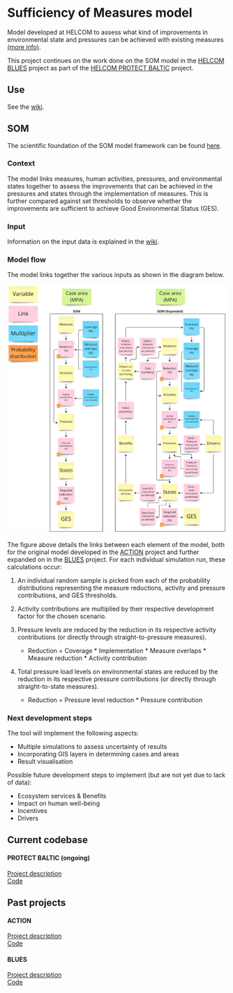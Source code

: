 # Sufficiency of Measures model

Model developed at HELCOM to assess what kind of improvements in environmental state and pressures can be achieved with existing measures [(more info)](https://helcom.fi/baltic-sea-action-plan/som/).

This project continues on the work done on the SOM model in the [HELCOM BLUES](https://github.com/helcomsecretariat/SOM/tree/main/helcom_blues) project as part of the [HELCOM PROTECT BALTIC](https://protectbaltic.eu/) project. 

## Use

See the [wiki](https://github.com/helcomsecretariat/SOM/wiki/Using-SOM).

## SOM

The scientific foundation of the SOM model framework can be found [here](https://helcom.fi/baltic-sea-action-plan/som/).

### Context

The model links measures, human activities, pressures, and environmental states together to assess the improvements that can be achieved in the pressures and states through the implementation of measures. This is further compared against set thresholds to observe whether the improvements are sufficient to achieve Good Environmental Status (GES). 

### Input

Information on the input data is explained in the [wiki](../../../wiki/Input-Data).

### Model flow

The model links together the various inputs as shown in the diagram below.

![som-model-flowchart](som_model_flow.png)

The figure above details the links between each element of the model, both for the original model developed in the [ACTION](https://helcom.fi/helcom-at-work/projects/action/) project and further expanded on in the [BLUES](https://helcom.fi/helcom-at-work/projects/blues/) project. For each individual simulation run, these calculations occur:

1. An individual random sample is picked from each of the probability distributions representing the measure reductions, activity and pressure contributions, and GES thresholds.

2. Activity contributions are multiplied by their respective development factor for the chosen scenario.

3. Pressure levels are reduced by the reduction in its respective activity contributions (or directly through straight-to-pressure measures).
    - Reduction = Coverage * Implementation * Measure overlaps * Measure reduction * Activity contribution

4. Total pressure load levels on environmental states are reduced by the reduction in its respective pressure contributions (or directly through straight-to-state measures).
    - Reduction = Pressure level reduction * Pressure contribution

### Next development steps

The tool will implement the following aspects:

- Multiple simulations to assess uncertainty of results
- Incorporating GIS layers in determining cases and areas
- Result visualisation

Possible future development steps to implement (but are not yet due to lack of data):

- Ecosystem services & Benefits
- Impact on human well-being
- Incentives
- Drivers

## Current codebase

#### PROTECT BALTIC (ongoing)

[Project description](https://helcom.fi/helcom-at-work/projects/protect-baltic/)  
[Code](/src)

## Past projects

#### ACTION

[Project description](https://helcom.fi/helcom-at-work/projects/action/)  
[Code](/legacy/helcom_action)

#### BLUES

[Project description](https://helcom.fi/helcom-at-work/projects/blues/)  
[Code](/legacy/helcom_blues)
